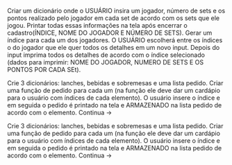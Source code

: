 Criar um dicionário onde o 	USUÁRIO insira um jogador, número de sets e os pontos realizado pelo jogador em cada set de acordo com os sets que ele jogou.
Printar todas essas informações na tela após encerrar o cadastro(ÍNDICE, NOME DO JOGADOR E NÚMERO DE SETS).
Gerar um índice para cada um dos jogadores.
O USUÁRIO escolherá entre os índices o do jogador que ele quer todos os detalhes em um novo input.
Depois do input imprima todos os detalhes de acordo com o índice selecionado (dados para imprimir: NOME DO JOGADOR, NUMERO DE SETS E OS PONTOS POR CADA SEt).


Crie 3 dicionários: lanches, bebidas e sobremesas e uma lista pedido.
Criar uma função de pedido para cada um (na função ele deve dar um cardápio para o usuário com índices de cada elemento).
O usuário insere o índice e em seguida o pedido é printado na tela e ARMAZENADO na lista pedido de acordo com o elemento.
Continua ->

Crie 3 dicionários: lanches, bebidas e sobremesas e uma lista pedido.
Criar uma função de pedido para cada um (na função ele deve dar um cardápio para o usuário com índices de cada elemento).
O usuário insere o índice e em seguida o pedido é printado na tela e ARMAZENADO na lista pedido de acordo com o elemento.
Continua ->
